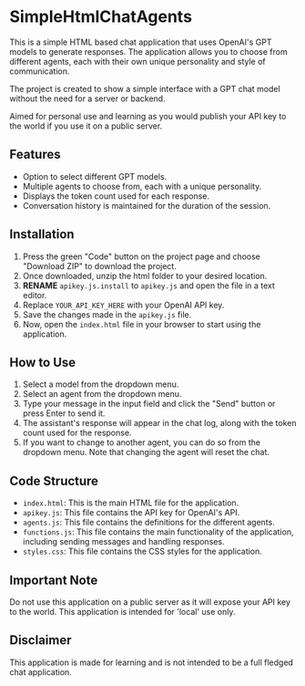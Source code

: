 # SimpleHtmlChatAgents
This is a simple HTML based chat application that uses OpenAI's GPT models to generate responses. The application allows you to choose from different agents, each with their own unique personality and style of communication.

The project is created to show a simple interface with a GPT chat model without the need for a server or backend.

Aimed for personal use and learning as you would publish your API key to the world if you use it on a public server.

## Features

- Option to select different GPT models.
- Multiple agents to choose from, each with a unique personality.
- Displays the token count used for each response.
- Conversation history is maintained for the duration of the session.

## Installation
1. Press the green "Code" button on the project page and choose "Download ZIP" to download the project.
2. Once downloaded, unzip the html folder to your desired location.
3. **RENAME** `apikey.js.install` to `apikey.js` and open the file in a text editor.
4. Replace `YOUR_API_KEY_HERE` with your OpenAI API key.
5. Save the changes made in the `apikey.js` file.
6. Now, open the `index.html` file in your browser to start using the application.

## How to Use

1. Select a model from the dropdown menu.
2. Select an agent from the dropdown menu.
3. Type your message in the input field and click the "Send" button or press Enter to send it.
4. The assistant's response will appear in the chat log, along with the token count used for the response.
5. If you want to change to another agent, you can do so from the dropdown menu. Note that changing the agent will reset the chat.

## Code Structure

- `index.html`: This is the main HTML file for the application.
- `apikey.js`: This file contains the API key for OpenAI's API.
- `agents.js`: This file contains the definitions for the different agents.
- `functions.js`: This file contains the main functionality of the application, including sending messages and handling responses.
- `styles.css`: This file contains the CSS styles for the application.

## Important Note

Do not use this application on a public server as it will expose your API key to the world. This application is intended for 'local' use only.

## Disclaimer

This application is made for learning and is not intended to be a full fledged chat application.
